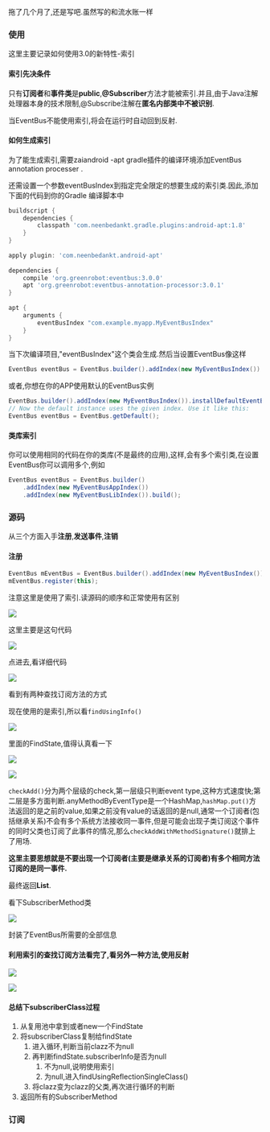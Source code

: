 拖了几个月了,还是写吧.虽然写的和流水账一样

### 使用

这里主要记录如何使用3.0的新特性-索引

#### 索引先决条件

只有**订阅者**和**事件类**是**public**,**@Subscriber**方法才能被索引.并且,由于Java注解处理器本身的技术限制,@Subscribe注解在**匿名内部类中不被识别**.

当EventBus不能使用索引,将会在运行时自动回到反射.

#### 如何生成索引

为了能生成索引,需要zaiandroid -apt gradle插件的编译环境添加EventBus annotation processer .

还需设置一个参数eventBusIndex到指定完全限定的想要生成的索引类.因此,添加下面的代码到你的Gradle 编译脚本中

```groovy
buildscript {
    dependencies {
        classpath 'com.neenbedankt.gradle.plugins:android-apt:1.8'
    }
}
 
apply plugin: 'com.neenbedankt.android-apt'
 
dependencies {
    compile 'org.greenrobot:eventbus:3.0.0'
    apt 'org.greenrobot:eventbus-annotation-processor:3.0.1'
}
 
apt {
    arguments {
        eventBusIndex "com.example.myapp.MyEventBusIndex"
    }
}
```

当下次编译项目,"eventBusIndex"这个类会生成.然后当设置EventBus像这样

```java
EventBus eventBus = EventBus.builder().addIndex(new MyEventBusIndex()).build();
```

或者,你想在你的APP使用默认的EventBus实例

```java
EventBus.builder().addIndex(new MyEventBusIndex()).installDefaultEventBus();
// Now the default instance uses the given index. Use it like this:
EventBus eventBus = EventBus.getDefault();
```

#### 类库索引

你可以使用相同的代码在你的类库(不是最终的应用),这样,会有多个索引类,在设置EventBus你可以调用多个,例如

```java
EventBus eventBus = EventBus.builder()
    .addIndex(new MyEventBusAppIndex())
    .addIndex(new MyEventBusLibIndex()).build();
```

### 源码

从三个方面入手**注册**,**发送事件**,**注销**

#### 注册

```java
EventBus mEventBus = EventBus.builder().addIndex(new MyEventBusIndex()).build();
mEventBus.register(this);
```

注意这里是使用了索引.读源码的顺序和正常使用有区别

![](http://o75vlu0to.bkt.clouddn.com/EventBus.register%28%29.png)

这里主要是这句代码

![](http://o75vlu0to.bkt.clouddn.com/findSubscriberMethods.png)

点进去,看详细代码

![](http://o75vlu0to.bkt.clouddn.com/SubscriberMethodFinder.findSubscriberMethods%28%29.png)

看到有两种查找订阅方法的方式

现在使用的是索引,所以看`findUsingInfo()`

![](http://o75vlu0to.bkt.clouddn.com/SubscriberMethodFinder.findUsingInfo%28%29.png)

里面的FindState,值得认真看一下

![](http://o75vlu0to.bkt.clouddn.com/FindState-1.png)

![](http://o75vlu0to.bkt.clouddn.com/FindState-2.png)

`checkAdd()`分为两个层级的check,第一层级只判断event type,这种方式速度快;第二层是多方面判断.anyMethodByEventType是一个HashMap,`hashMap.put()`方法返回的是之前的value,如果之前没有value的话返回的是null,通常一个订阅者(包括继承关系)不会有多个系统方法接收同一事件,但是可能会出现子类订阅这个事件的同时父类也订阅了此事件的情况,那么`checkAddWithMethodSignature()`就排上了用场.

**这里主要思想就是不要出现一个订阅者(主要是继承关系的订阅者)有多个相同方法订阅的是同一事件.**

最终返回**List<SubscriberMethod>**.

看下SubscriberMethod类

![](http://o75vlu0to.bkt.clouddn.com/SubscriberMethod.png)

封装了EventBus所需要的全部信息

#### 利用索引的查找订阅方法看完了,看另外一种方法,使用反射

![](http://o75vlu0to.bkt.clouddn.com/SubscriberMethodFinder.findUsingReflection%28%29.png)

![](http://o75vlu0to.bkt.clouddn.com/SubscriberMethodFinder.findUsingReflectionInSingleClass%28%29.png)

#### 总结下subscriberClass过程

1. 从复用池中拿到或者new一个FindState
2. 将subscriberClass复制给findState
   1. 进入循环,判断当前clazz不为null
   2. 再判断findState.subscriberInfo是否为null
      1. 不为null,说明使用索引
      2. 为null,进入findUsingReflectionSingleClass()
   3. 将clazz变为clazz的父类,再次进行循环的判断
3. 返回所有的SubscriberMethod

### 订阅























